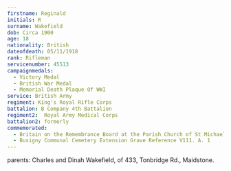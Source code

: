 ```yaml
---
firstname: Reginald
initials: R
surname: Wakefield
dob: Circa 1900
age: 18
nationality: British
dateofdeath: 05/11/1918
rank: Rifleman
servicenumber: 45513
campaignmedals:
  - Victory Medal
  - British War Medal
  - Memorial Death Plaque Of WWI
service: British Army
regiment: King's Royal Rifle Corps
battalion: B Company 4th Battalion 
regiment2:  Royal Army Medical Corps
battalion2: formerly
commemorated:
  - Britain on the Remembrance Board at the Parish Church of St Michael & All Angels, Maidstone
  - Busigny Communal Cemetery Extension Grave Reference V111. A. 1
---
```

parents: Charles and Dinah Wakefield, of 433, Tonbridge Rd., Maidstone.


